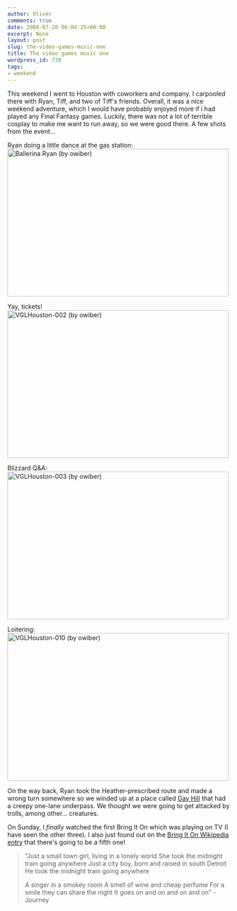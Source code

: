 ```yaml
---
author: Oliver
comments: true
date: 2009-07-20 06:04:25+00:00
excerpt: None
layout: post
slug: the-video-games-music-one
title: The video games music one
wordpress_id: 730
tags:
- weekend
---
```


This weekend I went to Houston with coworkers and company.  I carpooled there with Ryan, Tiff, and two of Tiff's friends.  Overall, it was a nice weekend adventure, which I would have probably enjoyed more if i had played any Final Fantasy games.  Luckily, there was not a lot of terrible cosplay to make me want to run away, so we were good there.  A few shots from the event...

Ryan doing a little dance at the gas station:
<a href="http://www.flickr.com/photos/owiber/3738291916/" title="Ballerina Ryan (by owiber)"><img src="https://farm3.static.flickr.com/2632/3738291916_7f987958d3.jpg" title="Ballerina Ryan (by owiber)" alt="Ballerina Ryan (by owiber)" width="500" height="333" /></a>

Yay, tickets!
<a href="http://www.flickr.com/photos/owiber/3738292260/" title="VGLHouston-002 (by owiber)"><img src="https://farm3.static.flickr.com/2457/3738292260_8f5906f70c.jpg" title="VGLHouston-002 (by owiber)" alt="VGLHouston-002 (by owiber)" width="500" height="333" /></a>

Blizzard Q&A:
<a href="http://www.flickr.com/photos/owiber/3737498291/" title="VGLHouston-003 (by owiber)"><img src="https://farm3.static.flickr.com/2602/3737498291_c80ec0f0b2.jpg" title="VGLHouston-003 (by owiber)" alt="VGLHouston-003 (by owiber)" width="500" height="333" /></a>

Loitering:
<a href="http://www.flickr.com/photos/owiber/3738299134/" title="VGLHouston-010 (by owiber)"><img src="https://farm4.static.flickr.com/3419/3738299134_d690807f72.jpg" title="VGLHouston-010 (by owiber)" alt="VGLHouston-010 (by owiber)" width="500" height="333" /></a>

On the way back, Ryan took the Heather-prescribed route and made a wrong turn somewhere so we winded up at a place called <a href="http://maps.google.com/maps?q=30.272559,-96.493478&sll=30.271966,-96.490345&sspn=0.01805,0.03931&gl=us&ie=UTF8&ll=30.272077,-96.490345&spn=0.01805,0.03931&z=15&iwloc=A">Gay Hill</a> that had a creepy one-lane underpass.  We thought we were going to get attacked by trolls, among other... creatures.

On Sunday, I <em>finally</em> watched the first Bring It On which was playing on TV (I have seen the other three).  I also just found out on the <a href="http://en.wikipedia.org/wiki/Bring_It_On_(film)">Bring It On Wikipedia entry</a> that there's going to be a fifth one!

<blockquote class="lyrics">"Just a small town girl, living in a lonely world
She took the midnight train going anywhere
Just a city boy, born and raised in south Detroit
He took the midnight train going anywhere

A singer in a smokey room
A smell of wine and cheap perfume
For a smile they can share the night
It goes on and on and on and on" - Journey</blockquote>